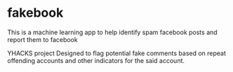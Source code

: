 # fakebook
This is a machine learning app to help identify spam facebook posts and report them to facebook

YHACKS project
Designed to flag potential fake comments based on repeat offending accounts and other indicators for the said account.
